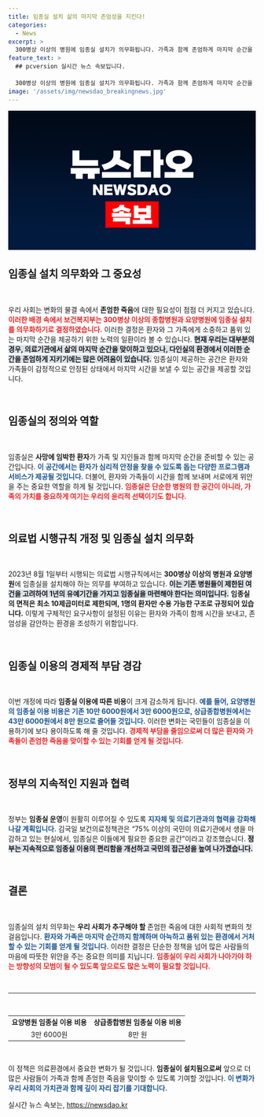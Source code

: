 ```yaml
---
title: 임종실 설치 삶의 마지막 존엄성을 지킨다!
categories:
  - News
excerpt: >
  300병상 이상의 병원에 임종실 설치가 의무화됩니다. 가족과 함께 존엄하게 마지막 순간을 준비할 수 있는 공간이 마련되어, 국민들의 부담도 크게 줄어들 전망입니다.
feature_text: >
  ## pcversion 실시간 뉴스 속보입니다.

  300병상 이상의 병원에 임종실 설치가 의무화됩니다. 가족과 함께 존엄하게 마지막 순간을 준비할 수 있는 공간이 마련되어, 국민들의 부담도 크게 줄어들 전망입니다.
image: '/assets/img/newsdao_breakingnews.jpg'
---
```


<p><img src="/assets/img/newsdao_breakingnews.jpg" alt="pcversion 속보" /></p>

<h2 data-ke-size="size26">임종실 설치 의무화와 그 중요성</h2>

<p data-ke-size="size16">&nbsp;</p>

<p>우리 사회는 변화의 물결 속에서 <b>존엄한 죽음</b>에 대한 필요성이 점점 더 커지고 있습니다. <b><span style="color: #ee2323;">이러한 배경 속에서 보건복지부는 300병상 이상의 종합병원과 요양병원에 임종실 설치를 의무화하기로 결정하였습니다.</span></b> 이러한 결정은 환자와 그 가족에게 소중하고 품위 있는 마지막 순간을 제공하기 위한 노력의 일환이라 볼 수 있습니다. <b><span style="background-color: #21538527;">현재 우리는 대부분의 경우, 의료기관에서 삶의 마지막 순간을 맞이하고 있으나, 다인실의 환경에서 이러한 순간을 존엄하게 지키기에는 많은 어려움이 있습니다.</span></b> 임종실이 제공하는 공간은 환자와 가족들이 감정적으로 안정된 상태에서 마지막 시간을 보낼 수 있는 공간을 제공할 것입니다. </p>

<p data-ke-size="size16">&nbsp;</p>

<h2 data-ke-size="size26">임종실의 정의와 역할</h2>

<p data-ke-size="size16">&nbsp;</p>

<p>임종실은 <b>사망에 임박한 환자</b>가 가족 및 지인들과 함께 마지막 순간을 준비할 수 있는 공간입니다. <b><span style="color: #1a5490;">이 공간에서는 환자가 심리적 안정을 찾을 수 있도록 돕는 다양한 프로그램과 서비스가 제공될 것입니다.</span></b> 더불어, 환자와 가족들이 시간을 함께 보내며 서로에게 위안을 주는 중요한 역할을 하게 될 것입니다. <b><span style="color: #ee2323;">임종실은 단순한 병원의 한 공간이 아니라, 가족의 가치를 중요하게 여기는 우리의 윤리적 선택이기도 합니다.</span></b> </p>

<p data-ke-size="size16">&nbsp;</p>

<h2 data-ke-size="size26">의료법 시행규칙 개정 및 임종실 설치 의무화</h2>

<p data-ke-size="size16">&nbsp;</p>

<p>2023년 8월 1일부터 시행되는 의료법 시행규칙에서는 <b>300병상 이상의 병원과 요양병원</b>에 임종실을 설치해야 하는 의무를 부여하고 있습니다. <b><span style="background-color: #21538527;">이는 기존 병원들이 제한된 여건을 고려하여 1년의 유예기간을 가지고 임종실을 마련해야 한다는 의미입니다.</span></b> <b>임종실의 면적은 최소 10제곱미터로 제한되며, 1명의 환자만 수용 가능한 구조로 규정되어 있습니다.</b> 이렇게 구체적인 요구사항이 설정된 이유는 환자와 가족이 함께 시간을 보내고, 존엄성을 감안하는 환경을 조성하기 위함입니다. </p>

<p data-ke-size="size16">&nbsp;</p>

<h2 data-ke-size="size26">임종실 이용의 경제적 부담 경감</h2>

<p data-ke-size="size16">&nbsp;</p>

<p>이번 개정에 따라 <b>임종실 이용에 따른 비용</b>이 크게 감소하게 됩니다. <b><span style="color: #1a5490;">예를 들어, 요양병원의 임종실 이용 비용은 기존 10만 6000원에서 3만 6000원으로, 상급종합병원에서는 43만 6000원에서 8만 원으로 줄어들 것입니다.</span></b> 이러한 변화는 국민들이 임종실을 이용하기에 보다 용이하도록 해 줄 것입니다. <b><span style="color: #ee2323;">경제적 부담을 줄임으로써 더 많은 환자와 가족들이 존엄한 죽음을 맞이할 수 있는 기회를 얻게 될 것입니다.</span></b> </p>

<p data-ke-size="size16">&nbsp;</p>

<h2 data-ke-size="size26">정부의 지속적인 지원과 협력</h2>

<p data-ke-size="size16">&nbsp;</p>

<p>정부는 <b>임종실 운영</b>이 원활히 이루어질 수 있도록 <b><span style="color: #1a5490;">지자체 및 의료기관과의 협력을 강화해 나갈 계획입니다.</span></b> 김국일 보건의료정책관은 “75% 이상의 국민이 의료기관에서 생을 마감하고 있는 현실에서, 임종실은 이들에게 필요한 중요한 공간”이라고 강조했습니다. <b><span style="background-color: #21538527;">정부는 지속적으로 임종실 이용의 편리함을 개선하고 국민의 접근성을 높여 나가겠습니다.</span></b> </p>

<p data-ke-size="size16">&nbsp;</p>

<h2 data-ke-size="size26">결론</h2>

<p data-ke-size="size16">&nbsp;</p>

<p>임종실의 설치 의무화는 <b>우리 사회가 추구해야 할</b> 존엄한 죽음에 대한 사회적 변화의 첫걸음입니다. <b><span style="color: #1a5490;">환자와 가족은 마지막 순간까지 함께하며 아늑하고 품위 있는 환경에서 거처할 수 있는 기회를 얻게 될 것입니다.</span></b> 이러한 결정은 단순한 정책을 넘어 많은 사람들의 마음에 따뜻한 위안을 주는 중요한 의미를 지닙니다. <b><span style="color: #ee2323;">임종실이 우리 사회가 나아가야 하는 방향성의 모범이 될 수 있도록 앞으로도 많은 노력이 필요할 것입니다.</span></b> </p>

<p data-ke-size="size16">&nbsp;</p>

<hr>

<p data-ke-size="size16">&nbsp;</p>

<table style="width: 100%; border-collapse: collapse; border: none;">
<tbody>
<tr>
<td style="text-align: center; height: 17px;"><b>요양병원 임종실 이용 비용</b></td>
<td style="text-align: center; height: 17px;"><b>상급종합병원 임종실 이용 비용</b></td>
</tr>
<tr>
<td style="text-align: center; height: 17px;">3만 6000원</td>
<td style="text-align: center; height: 17px;">8만 원</td>
</tr>
</tbody>
</table>

<p data-ke-size="size16">&nbsp;</p> 

<p>이 정책은 의료환경에서 중요한 변화가 될 것입니다. <b>임종실이 설치됨으로써</b> 앞으로 더 많은 사람들이 가족과 함께 존엄한 죽음을 맞이할 수 있도록 기여할 것입니다. <b><span style="color: #1a5490;">이 변화가 우리 사회의 가치관과 함께 깊이 자리 잡기를 기대합니다.</span></b></p>
실시간 뉴스 속보는, <a href="https://newsdao.kr" rel="dofollow">https://newsdao.kr</a>


